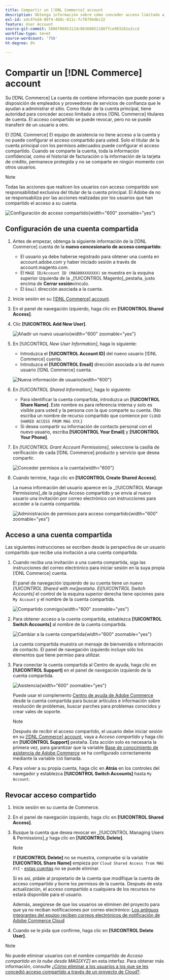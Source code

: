```yaml
---
title: Compartir un [!DNL Commerce] account
description: Obtenga información sobre cómo conceder acceso limitado a su [!DNL Commerce] cuenta para otros [!DNL Commerce] titulares de cuenta.
exl-id: adc4fed4-89f4-4b0c-811c-fcf6f94dbc22
feature: User Account
source-git-commit: 5886f0605312dc06360051188ffce983281a3ccd
workflow-type: tm+mt
source-wordcount: '756'
ht-degree: 0%

---
```


# Compartir un [!DNL Commerce] account

Su [!DNL Commerce] La cuenta de contiene información que puede poner a disposición de empleados y proveedores de servicios de confianza que le ayudan a administrar el sitio. Como titular de la cuenta principal, tiene autoridad para conceder acceso limitado a otros [!DNL Commerce] titulares de cuenta. El acceso compartido se puede revocar, pero no se puede transferir de un usuario a otro.

El [!DNL Commerce] El equipo de asistencia no tiene acceso a la cuenta y no puede configurar el acceso compartido para usted. Solo el titular de la cuenta principal con los permisos adecuados puede configurar el acceso compartido. Cuando se comparte la cuenta, toda la información confidencial, como el historial de facturación o la información de la tarjeta de crédito, permanece protegida y no se comparte en ningún momento con otros usuarios.

>[!NOTE]
>
>Todas las acciones que realicen los usuarios con acceso compartido son responsabilidad exclusiva del titular de la cuenta principal. El Adobe de no se responsabiliza por las acciones realizadas por los usuarios que han compartido el acceso a su cuenta.

![Configuración de acceso compartido](./assets/shared-access.png){width="600" zoomable="yes"}

## Configuración de una cuenta compartida

1. Antes de empezar, obtenga la siguiente información de la [!DNL Commerce] cuenta de la **nuevo concesionario de acceso compartido**:

   - El usuario ya debe haberse registrado para obtener una cuenta en account.adobe.com y haber iniciado sesión a través de account.magento.com.
   - El `MAGE ID/Account ID (MAG00XXXXXXX)` se muestra en la esquina superior izquierda de la _[!UICONTROL Magento]_pestaña, justo encima de **Cerrar sesión**vínculo.
   - El `Email` dirección asociada a la cuenta.

1. Inicie sesión en su [[!DNL Commerce] account](commerce-account-create.md).

1. En el panel de navegación izquierdo, haga clic en **[!UICONTROL Shared Access]**.

1. Clic **[!UICONTROL Add New User]**.

   ![Añadir un nuevo usuario](./assets/shared-access-add.png){width="600" zoomable="yes"}

1. En [!UICONTROL _New User Information]_, haga lo siguiente:

   - Introduzca el **[!UICONTROL Account ID]** del nuevo usuario [!DNL Commerce] cuenta.
   - Introduzca el **[!UICONTROL Email]** dirección asociada a la del nuevo usuario [!DNL Commerce] cuenta.

   ![Nueva información de usuario](./assets/shared-new-user.png){width="600"}

1. En _[!UICONTROL Shared Information]_, haga lo siguiente:

   - Para identificar la cuenta compartida, introduzca un **[!UICONTROL Share Name]**. Este nombre es para referencia interna y solo es visible para usted y la persona con la que comparte su cuenta. (No escriba un nombre de recurso compartido que comience por `CLOUD SHARED ACCESS FROM MAG XYX`.)
   - Si desea compartir su información de contacto personal con el nuevo usuario, escriba **[!UICONTROL Your Email]** y **[!UICONTROL Your Phone]**.

1. En _[!UICONTROL Grant Account Permissions]_, seleccione la casilla de verificación de cada [!DNL Commerce] producto y servicio que desea compartir.

   ![Conceder permisos a la cuenta](./assets/shared-permissions.png){width="600"}

1. Cuando termine, haga clic en **[!UICONTROL Create Shared Access]**.

   La nueva información del usuario aparece en la _[!UICONTROL Manage Permissions]_de la página Acceso compartido y se envía al nuevo usuario una invitación por correo electrónico con instrucciones para acceder a la cuenta compartida.

   ![Administración de permisos para acceso compartido](./assets/shared-manage-permissions.png){width="600" zoomable="yes"}

## Acceso a una cuenta compartida

Las siguientes instrucciones se escriben desde la perspectiva de un usuario compartido que recibe una invitación a una cuenta compartida.

1. Cuando reciba una invitación a una cuenta compartida, siga las instrucciones del correo electrónico para iniciar sesión en la suya propia [!DNL Commerce] cuenta.

   El panel de navegación izquierdo de su cuenta tiene un nuevo _[!UICONTROL Shared with me]_pestaña. El_[!UICONTROL Switch Accounts]_ el control de la esquina superior derecha tiene opciones para `My Account` y el nombre de la cuenta compartida.

   ![Compartido conmigo](./assets/shared-with-me.png){width="600" zoomable="yes"}

1. Para obtener acceso a la cuenta compartida, establezca **[!UICONTROL Switch Accounts]** al nombre de la cuenta compartida.

   ![Cambiar a la cuenta compartida](./assets/shared-switch.png){width="600" zoomable="yes"}

   La cuenta compartida muestra un mensaje de bienvenida e información de contacto. El panel de navegación izquierdo incluye sólo los elementos que tiene permiso para utilizar.

1. Para conectar la cuenta compartida al Centro de ayuda, haga clic en **[!UICONTROL Support]** en el panel de navegación izquierdo de la cuenta compartida.

   ![Asistencia](./assets/shared-support.png){width="600" zoomable="yes"}

   Puede usar el complemento [Centro de ayuda de Adobe Commerce](https://experienceleague.adobe.com/docs/commerce-knowledge-base/kb/overview.html) desde la cuenta compartida para buscar artículos e información sobre resolución de problemas, buscar parches para problemas conocidos y crear vales de soporte.

   >[!NOTE]
   >
   >Después de recibir el acceso compartido, el usuario debe iniciar sesión en su [[!DNL Commerce] account](https://account.magento.com/customer/account/login), vaya a _Acceso compartido_ y haga clic en **[!UICONTROL Support]** pestaña. Esta acción solo es necesaria la primera vez, para garantizar que la variable [Base de conocimiento de asistencia de Adobe Commerce](https://experienceleague.adobe.com/docs/commerce-knowledge-base/kb/overview.html) se ha configurado correctamente mediante la variable `SSO` llamada.

1. Para volver a su propia cuenta, haga clic en **Atrás** en los controles del navegador y establezca **[!UICONTROL Switch Accounts]** hasta `My Account`.

## Revocar acceso compartido

1. Inicie sesión en su cuenta de Commerce.

1. En el panel de navegación izquierdo, haga clic en **[!UICONTROL Shared Access]**.

1. Busque la cuenta que desea revocar en _[!UICONTROL Managing Users & Permissions]_y haga clic en **[!UICONTROL Delete]**.

   >[!NOTE]
   >
   > If  **[!UICONTROL Delete]** no se muestra, compruebe si la variable **[!UICONTROL Share Name]** empieza por `Cloud Shared Access from MAG XYZ` - [estas cuentas](https://experienceleague.adobe.com/docs/commerce-knowledge-base/kb/help-center-guide/magento-help-center-user-guide.html?lang=en#remove-cloud-shared-access-users) no se puede eliminar.
   > 
   > Si es así, pídale al propietario de la cuenta que modifique la cuenta de acceso compartido y borre los permisos de la cuenta. Después de esta actualización, el acceso compartido a cualquiera de los recursos no estará disponible para el usuario.
   >
   > Además, asegúrese de que los usuarios se eliminen del proyecto para que ya no reciban notificaciones por correo electrónico: [Los antiguos integrantes del equipo reciben correos electrónicos de notificación de Adobe Commerce Cloud](https://experienceleague.adobe.com/docs/commerce-knowledge-base/kb/troubleshooting/miscellaneous/former-teammembers-receive-cloud-notification-emails.html)


1. Cuando se le pida que confirme, haga clic en **[!UICONTROL Delete User]**.

>[!NOTE]
>
>No puede eliminar usuarios con el nombre compartido de _Acceso compartido en la nube desde MAG[XYZ]_ en esta interfaz. Para obtener más información, consulte [¿Cómo eliminar a los usuarios a los que se les concedió acceso compartido a través de un proyecto de Cloud?](https://experienceleague.adobe.com/docs/commerce-knowledge-base/kb/help-center-guide/magento-help-center-user-guide.html?lang=en#remove-cloud-shared-access-users).

